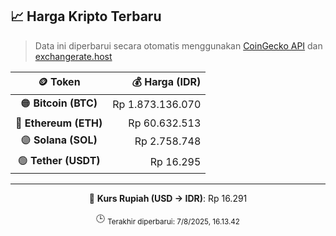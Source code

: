 

<!-- HARGA_KRIPTO -->
## 📈 Harga Kripto Terbaru

> Data ini diperbarui secara otomatis menggunakan [CoinGecko API](https://www.coingecko.com/) dan [exchangerate.host](https://exchangerate.host/)

<div align="center">

| 🪙 Token | 💰 Harga (IDR) |
|:------:|---------------:|
| 🟠 **Bitcoin (BTC)**   | Rp 1.873.136.070 |
| 🔵 **Ethereum (ETH)**  | Rp 60.632.513 |
| 🟣 **Solana (SOL)**    | Rp 2.758.748 |
| 🟢 **Tether (USDT)**   | Rp 16.295 |

---

💱 **Kurs Rupiah (USD → IDR)**: Rp 16.291

🕒 <sub>Terakhir diperbarui: 7/8/2025, 16.13.42</sub>

</div>
<!-- /HARGA_KRIPTO -->